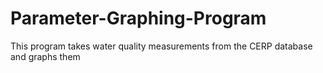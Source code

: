 # Parameter-Graphing-Program
This program takes water quality measurements from the CERP database and graphs them
